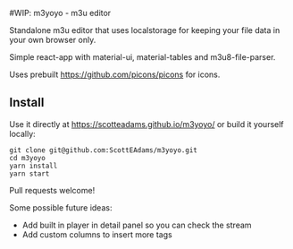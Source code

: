 #WIP: m3yoyo - m3u editor

Standalone m3u editor that uses localstorage for keeping your file data in your own browser only.

Simple react-app with material-ui, material-tables and m3u8-file-parser.

Uses prebuilt https://github.com/picons/picons for icons.

## Install

Use it directly at https://scotteadams.github.io/m3yoyo/ or build it yourself locally:

```
git clone git@github.com:ScottEAdams/m3yoyo.git
cd m3yoyo
yarn install
yarn start
```

Pull requests welcome!

Some possible future ideas:

- Add built in player in detail panel so you can check the stream
- Add custom columns to insert more tags
